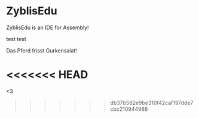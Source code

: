 # ZyblisEdu

ZyblisEdu is an IDE for Assembly!

test test

Das Pferd frisst Gurkensalat!

<<<<<<< HEAD
=======
<3
>>>>>>> db37b582e9be310f42caf197dde7cbc210944988
